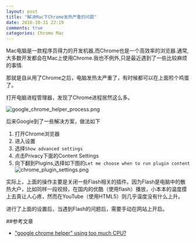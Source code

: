 ```yaml
---
layout: post
title: "解决Mac下Chrome发热严重的问题"
date: 2016-10-31 22:19
comments: true
categories: Chrome Mac
---
```


Mac电脑是一款程序员得力的开发机器,而Chrome也是一个高效率的浏览器.通常,大多数开发都会在Mac上使用Chrome.我也不例外,只是最近遇到了一些比较麻烦的事情.

那就是自从用了Chrome之后，电脑发热太严重了，有时候都可以在上面煎个鸡蛋了。

<!--more-->

打开电脑进程管理器，发现了Chrome进程居然这么多。

![google_chrome_helper_process.png](//asset.droidyue.com/broken_images/chrome_helper_process.png)

后来Google到了一些解决方案，做法如下

1. 打开Chrome浏览器  
2. 进入设置  
3. 选择`Show advanced settings`  
4. 点击Privacy下面的Content Settings  
5. 向下翻到Plugins,选择如下图的`Let me choose when to run plugin content`  
![chrome_plugin_settings.png](https://asset.droidyue.com/broken_images/chrome_plugin_settings.png)

实际上，上面的操作主要是关闭一些Flash相关的插件。因为Flash是电脑中的散热大户，比如同样一段视频，在国内的优酷（使用flash）播放，小本本的温度摸上去真让人心疼，然而在YouTube（使用HTML5）则几乎温度没有什么上升。

进行了上面的设置后，当遇到Flash的问题后，需要手动在网站上开启。

##参考文章
  * ["google chrome helper" using too much CPU?](https://discussions.apple.com/thread/5572267?start=0)
